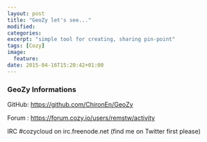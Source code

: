 ```yaml
---
layout: post
title: "GeoZy let's see..."
modified:
categories:
excerpt: "simple tool for creating, sharing pin-point"
tags: [Cozy]
image:
  feature:
date: 2015-04-16T15:20:42+01:00
---
```


### GeoZy Informations
GitHub: https://github.com/ChironEn/GeoZy  

Forum : https://forum.cozy.io/users/remstw/activity  

IRC #cozycloud on irc.freenode.net (find me on Twitter first please)  


